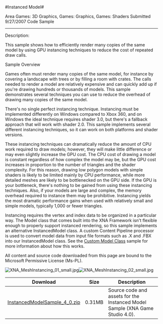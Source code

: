 #Instanced Model#

Area
Games: 3D Graphics, Games: Graphics, Games: Shaders
Submitted
9/27/2007
Code Sample

---

Description:

This sample shows how to efficiently render many copies of the same model by using GPU instancing techniques to reduce the cost of repeated draw calls.


Sample Overview

Games often must render many copies of the same model, for instance by covering a landscape with trees or by filling a room with crates. The calls needed to render a model are relatively expensive and can quickly add up if you're drawing hundreds or thousands of models. This sample demonstrates several techniques you can use to reduce the overhead of drawing many copies of the same model.

There's no single perfect instancing technique. Instancing must be implemented differently on Windows compared to Xbox 360, and on Windows the ideal technique requires shader 3.0, but there's a fallback approach that will work with shader 2.0. This sample implements several different instancing techniques, so it can work on both platforms and shader versions.

These instancing techniques can dramatically reduce the amount of CPU work required to draw models; however, they will make little difference or may even slightly increase the GPU cost. The CPU cost of drawing a model is constant regardless of how complex the model may be, but the GPU cost increases in proportion to the number of triangles and the shader complexity. For this reason, drawing low polygon models with simple shaders is likely to be limited mainly by CPU performance, while more detailed meshes are likely to be bottlenecked on the GPU side. If the GPU is your bottleneck, there's nothing to be gained from using these instancing techniques. Also, if your models are large and complex, the memory overhead required to instance them may be prohibitive. Instancing yields the most dramatic performance gains when used with relatively small and simple models, typically 1,000 or fewer triangles.

Instancing requires the vertex and index data to be organized in a particular way. The Model class that comes built into the XNA Framework isn't flexible enough to properly support instanced rendering, so this sample implements an alternative InstancedModel class. A custom Content Pipeline processor is used to convert model data from input file formats such as .X and .FBX into our InstancedModel class. See the [Custom Model Class](https://github.com/kniEngine/XNAGameStudio/tree/master/src/Custom-Model-Class/) sample for more information about how this works.


All content and source code downloaded from this page are bound to the Microsoft Permissive License (Ms-PL).

![XNA_MeshInstancing_01_small.jpg](https://github.com/kniEngine/XNAGameStudio/blob/master/Images/XNA_MeshInstancing_01_small.jpg)![XNA_MeshInstancing_02_small.jpg](https://github.com/kniEngine/XNAGameStudio/blob/master/Images/XNA_MeshInstancing_02_small.jpg)
	

Download | Size | Description
---|---|---|
[InstancedModelSample_4_0.zip](https://github.com/kniEngine/XNAGameStudio/blob/master/Samples/InstancedModelSample_4_0.zip?raw=true) | 0.31MB | Source code and assets for the Instanced Model Sample (XNA Game Studio 4.0). 